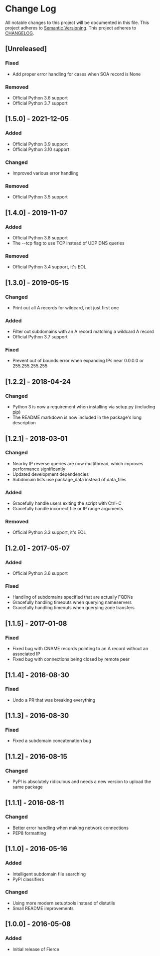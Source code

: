 # Change Log

All notable changes to this project will be documented in this file.
This project adheres to [Semantic Versioning](http://semver.org/).
This project adheres to [CHANGELOG](http://keepachangelog.com/).

## [Unreleased]


### Fixed

- Add proper error handling for cases when SOA record is None

### Removed

- Official Python 3.6 support
- Official Python 3.7 support

## [1.5.0] - 2021-12-05

### Added

- Official Python 3.9 support
- Official Python 3.10 support

### Changed

- Improved various error handling

### Removed

- Official Python 3.5 support

## [1.4.0] - 2019-11-07

### Added

- Official Python 3.8 support
- The --tcp flag to use TCP instead of UDP DNS queries

### Removed

- Official Python 3.4 support, it's EOL

## [1.3.0] - 2019-05-15

### Changed

- Print out all A records for wildcard, not just first one

### Added

- Filter out subdomains with an A record matching a wildcard A record
- Official Python 3.7 support

### Fixed

- Prevent out of bounds error when expanding IPs near 0.0.0.0 or 255.255.255.255

## [1.2.2] - 2018-04-24

### Changed

- Python 3 is now a requirement when installing via setup.py (including pip)
- The README markdown is now included in the package's long description

## [1.2.1] - 2018-03-01

### Changed

- Nearby IP reverse queries are now multithread, which improves performance significantly
- Updated development dependencies
- Subdomain lists use package_data instead of data_files

### Added

- Gracefully handle users exiting the script with Ctrl+C
- Gracefully handle incorrect file or IP range arguments

### Removed

- Official Python 3.3 support, it's EOL

## [1.2.0] - 2017-05-07

### Added

- Official Python 3.6 support

### Fixed

- Handling of subdomains specified that are actually FQDNs
- Gracefully handling timeouts when querying nameservers
- Gracefully handling timeouts when querying zone transfers

## [1.1.5] - 2017-01-08

### Fixed

- Fixed bug with CNAME records pointing to an A record without an associated IP
- Fixed bug with connections being closed by remote peer

## [1.1.4] - 2016-08-30

### Fixed

- Undo a PR that was breaking everything

## [1.1.3] - 2016-08-30

### Fixed

- Fixed a subdomain concatenation bug

## [1.1.2] - 2016-08-15

### Changed

- PyPI is absolutely ridiculous and needs a new version to upload the same package

## [1.1.1] - 2016-08-11

### Changed

- Better error handling when making network connections
- PEP8 formatting

## [1.1.0] - 2016-05-16

### Added

- Intelligent subdomain file searching
- PyPI classifiers

### Changed

- Using more modern setuptools instead of distutils
- Small README improvements

## [1.0.0] - 2016-05-08

### Added

- Initial release of Fierce
